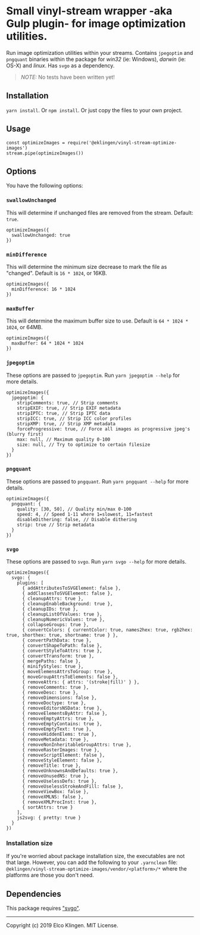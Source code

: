 
# Small vinyl-stream wrapper -aka Gulp plugin- for image optimization utilities.

Run image optimization utilities within your streams. Contains `jpegoptim` and `pngquant` binaries within the package for *win32* (ie: Windows), *darwin* (ie: OS-X) and *linux*. Has `svgo` as a dependency.

> *NOTE:* No tests have been written yet!

## Installation

`yarn install`. Or `npm install`. Or just copy the files to your own project.

## Usage

```
const optimizeImages = require('@eklingen/vinyl-stream-optimize-images')
stream.pipe(optimizeImages())
```

## Options

You have the following options:

### `swallowUnchanged`

This will determine if unchanged files are removed from the stream. Default: `true`.

```
optimizeImages({
  swallowUnchanged: true
})
```

### `minDifference`

This will determine the minimum size decrease to mark the file as "changed". Default is `16 * 1024`, or 16KB.

```
optimizeImages({
  minDifference: 16 * 1024
})
```

### `maxBuffer`

This will determine the maximum buffer size to use. Default is `64 * 1024 * 1024`, or 64MB.

```
optimizeImages({
  maxBuffer: 64 * 1024 * 1024
})
```

### `jpegoptim`

These options are passed to `jpegoptim`. Run `yarn jpegoptim --help` for more details.

```
optimizeImages({
  jpegoptim: {
    stripComments: true, // Strip comments
    stripEXIF: true, // Strip EXIF metadata
    stripIPTC: true, // Strip IPTC data
    stripICC: true, // Strip ICC color profiles
    stripXMP: true, // Strip XMP metadata
    forceProgressive: true, // Force all images as progressive jpeg's (blurry first)
    max: null, // Maximum quality 0-100
    size: null, // Try to optimize to certain filesize
  }
})
```

### `pngquant`

These options are passed to `pngquant`. Run `yarn pngquant --help` for more details.

```
optimizeImages({
  pngquant: {
    quality: [30, 50], // Quality min/max 0-100
    speed: 4, // Speed 1-11 where 1=slowest, 11=fastest
    disableDithering: false, // Disable dithering
    strip: true // Strip metadata
  }
})
```

### `svgo`

These options are passed to `svgo`. Run `yarn svgo --help` for more details.

```
optimizeImages({
  svgo: {
    plugins: [
      { addAttributesToSVGElement: false },
      { addClassesToSVGElement: false },
      { cleanupAttrs: true },
      { cleanupEnableBackground: true },
      { cleanupIDs: true },
      { cleanupListOfValues: true },
      { cleanupNumericValues: true },
      { collapseGroups: true },
      { convertColors: { currentColor: true, names2hex: true, rgb2hex: true, shorthex: true, shortname: true } },
      { convertPathData: true },
      { convertShapeToPath: false },
      { convertStyleToAttrs: true },
      { convertTransform: true },
      { mergePaths: false },
      { minifyStyles: true },
      { moveElemensAttrsToGroup: true },
      { moveGroupAttrsToElements: false },
      { removeAttrs: { attrs: '(stroke|fill)' } },
      { removeComments: true },
      { removeDesc: true },
      { removeDimensions: false },
      { removeDoctype: true },
      { removeEditorsNSData: true },
      { removeElementsByAttr: false },
      { removeEmptyAttrs: true },
      { removeEmptyContains: true },
      { removeEmptyText: true },
      { removeHiddenElems: true },
      { removeMetadata: true },
      { removeNonInheritableGroupAttrs: true },
      { removeRasterImages: true },
      { removeScriptElement: false },
      { removeStyleElement: false },
      { removeTitle: true },
      { removeUnknownsAndDefaults: true },
      { removeUnusedNS: true },
      { removeUselessDefs: true },
      { removeUselessStrokeAndFill: false },
      { removeViewBox: false },
      { removeXMLNS: false },
      { removeXMLProcInst: true },
      { sortAttrs: true }
    ],
    js2svg: { pretty: true }
  }
})
```

### Installation size

If you're worried about package installation size, the executables are not that large. However, you can add the following to your `.yarnclean` file: `@eklingen/vinyl-stream-optimize-images/vendor/<platform>/*` where the platforms are those you don't need.

## Dependencies

This package requires ["svgo"](https://www.npmjs.com/package/svgo).

---

Copyright (c) 2019 Elco Klingen. MIT License.
